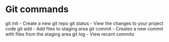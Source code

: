# Git commands

git init - Create a new git repo
git status - View the changes to your project code
git add - Add files to staging area
git commit - Creates a new commit with files from the staging area
git log - View recent commits